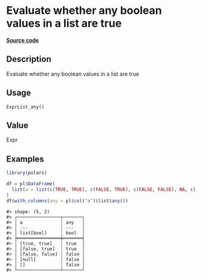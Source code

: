 

# Evaluate whether any boolean values in a list are true

[**Source code**](https://github.com/pola-rs/r-polars/tree/main/R/expr__list.R#L474)

## Description

Evaluate whether any boolean values in a list are true

## Usage

<pre><code class='language-R'>ExprList_any()
</code></pre>

## Value

Expr

## Examples

``` r
library(polars)

df = pl$DataFrame(
  list(a = list(c(TRUE, TRUE), c(FALSE, TRUE), c(FALSE, FALSE), NA, c()))
)
df$with_columns(any = pl$col("a")$list$any())
```

    #> shape: (5, 2)
    #> ┌────────────────┬───────┐
    #> │ a              ┆ any   │
    #> │ ---            ┆ ---   │
    #> │ list[bool]     ┆ bool  │
    #> ╞════════════════╪═══════╡
    #> │ [true, true]   ┆ true  │
    #> │ [false, true]  ┆ true  │
    #> │ [false, false] ┆ false │
    #> │ [null]         ┆ false │
    #> │ []             ┆ false │
    #> └────────────────┴───────┘
